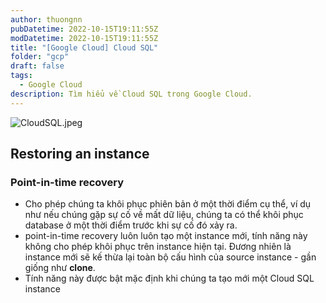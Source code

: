 ```yaml
---
author: thuongnn
pubDatetime: 2022-10-15T19:11:55Z
modDatetime: 2022-10-15T19:11:55Z
title: "[Google Cloud] Cloud SQL"
folder: "gcp"
draft: false
tags:
  - Google Cloud
description: Tìm hiểu về Cloud SQL trong Google Cloud.
---
```


![CloudSQL.jpeg](https://github.com/user-attachments/assets/c6606129-4718-4648-85a5-7e0d33642084)

## Restoring an instance

### Point-in-time recovery

- Cho phép chúng ta khôi phục phiên bản ở một thời điểm cụ thể, ví dụ như nếu chúng gặp sự cố về mất dữ liệu, chúng ta có thể khôi phục database ở một thời điểm trước khi sự cố đó xảy ra.
- point-in-time recovery luôn luôn tạo một instance mới, tính năng này không cho phép khôi phục trên instance hiện tại. Đương nhiên là instance mới sẽ kế thừa lại toàn bộ cấu hình của source instance - gần giống như **clone**.
- Tính năng này được bật mặc định khi chúng ta tạo mới một Cloud SQL instance
